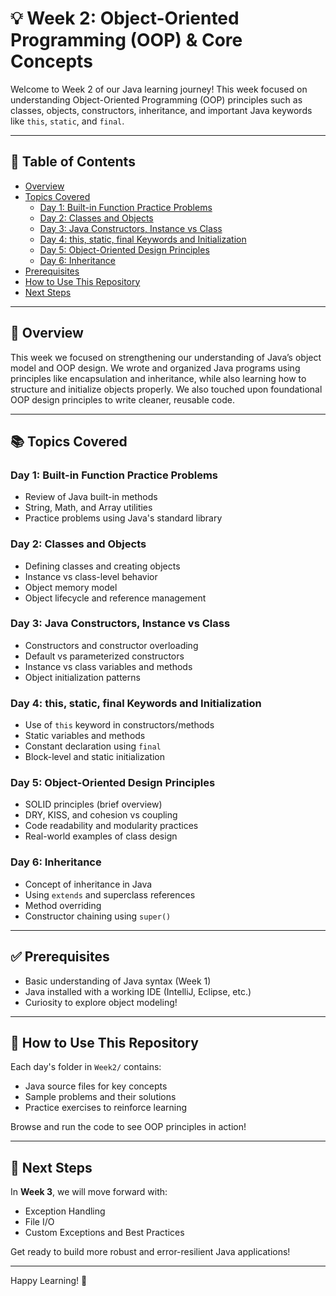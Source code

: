 # 💡 Week 2: Object-Oriented Programming (OOP) & Core Concepts

Welcome to Week 2 of our Java learning journey! This week focused on understanding Object-Oriented Programming (OOP) principles such as classes, objects, constructors, inheritance, and important Java keywords like `this`, `static`, and `final`.

---

## 📑 Table of Contents

- [Overview](#overview)
- [Topics Covered](#topics-covered)
  - [Day 1: Built-in Function Practice Problems](#day-1-built-in-function-practice-problems)
  - [Day 2: Classes and Objects](#day-2-classes-and-objects)
  - [Day 3: Java Constructors, Instance vs Class](#day-3-java-constructors-instance-vs-class)
  - [Day 4: this, static, final Keywords and Initialization](#day-4-this-static-final-keywords-and-initialization)
  - [Day 5: Object-Oriented Design Principles](#day-5-object-oriented-design-principles)
  - [Day 6: Inheritance](#day-6-inheritance)
- [Prerequisites](#prerequisites)
- [How to Use This Repository](#how-to-use-this-repository)
- [Next Steps](#next-steps)

---

## 📘 Overview

This week we focused on strengthening our understanding of Java’s object model and OOP design. We wrote and organized Java programs using principles like encapsulation and inheritance, while also learning how to structure and initialize objects properly. We also touched upon foundational OOP design principles to write cleaner, reusable code.

---

## 📚 Topics Covered

### Day 1: Built-in Function Practice Problems
- Review of Java built-in methods
- String, Math, and Array utilities
- Practice problems using Java's standard library

### Day 2: Classes and Objects
- Defining classes and creating objects
- Instance vs class-level behavior
- Object memory model
- Object lifecycle and reference management

### Day 3: Java Constructors, Instance vs Class
- Constructors and constructor overloading
- Default vs parameterized constructors
- Instance vs class variables and methods
- Object initialization patterns

### Day 4: this, static, final Keywords and Initialization
- Use of `this` keyword in constructors/methods
- Static variables and methods
- Constant declaration using `final`
- Block-level and static initialization

### Day 5: Object-Oriented Design Principles
- SOLID principles (brief overview)
- DRY, KISS, and cohesion vs coupling
- Code readability and modularity practices
- Real-world examples of class design

### Day 6: Inheritance
- Concept of inheritance in Java
- Using `extends` and superclass references
- Method overriding
- Constructor chaining using `super()`

---

## ✅ Prerequisites

- Basic understanding of Java syntax (Week 1)
- Java installed with a working IDE (IntelliJ, Eclipse, etc.)
- Curiosity to explore object modeling!

---

## 📂 How to Use This Repository

Each day's folder in `Week2/` contains:
- Java source files for key concepts
- Sample problems and their solutions
- Practice exercises to reinforce learning

Browse and run the code to see OOP principles in action!

---

## 🚀 Next Steps

In **Week 3**, we will move forward with:
- Exception Handling
- File I/O
- Custom Exceptions and Best Practices

Get ready to build more robust and error-resilient Java applications!

---

Happy Learning! 🌱
